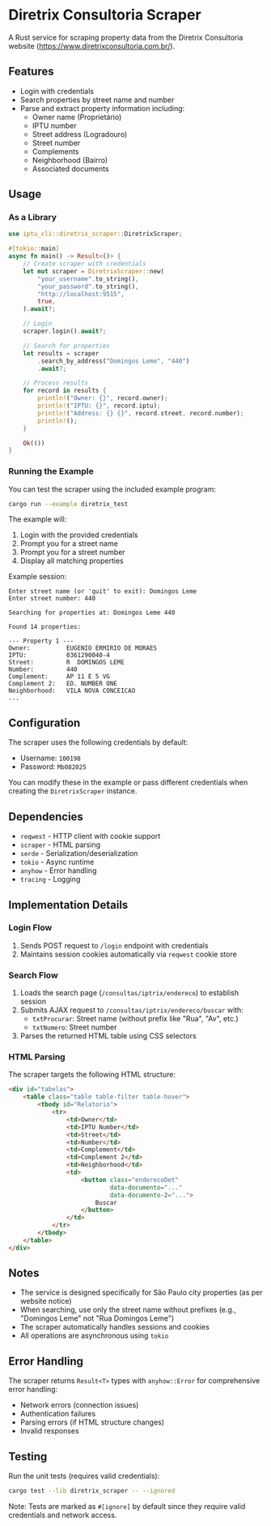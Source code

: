 # Diretrix Consultoria Scraper

A Rust service for scraping property data from the Diretrix Consultoria website (https://www.diretrixconsultoria.com.br/).

## Features

- Login with credentials
- Search properties by street name and number
- Parse and extract property information including:
  - Owner name (Proprietário)
  - IPTU number
  - Street address (Logradouro)
  - Street number
  - Complements
  - Neighborhood (Bairro)
  - Associated documents

## Usage

### As a Library

```rust
use iptu_cli::diretrix_scraper::DiretrixScraper;

#[tokio::main]
async fn main() -> Result<()> {
    // Create scraper with credentials
    let mut scraper = DiretrixScraper::new(
        "your_username".to_string(),
        "your_password".to_string(),
        "http://localhost:9515",
        true,
    ).await?;

    // Login
    scraper.login().await?;

    // Search for properties
    let results = scraper
        .search_by_address("Domingos Leme", "440")
        .await?;

    // Process results
    for record in results {
        println!("Owner: {}", record.owner);
        println!("IPTU: {}", record.iptu);
        println!("Address: {} {}", record.street, record.number);
        println!();
    }

    Ok(())
}
```

### Running the Example

You can test the scraper using the included example program:

```bash
cargo run --example diretrix_test
```

The example will:
1. Login with the provided credentials
2. Prompt you for a street name
3. Prompt you for a street number
4. Display all matching properties

Example session:
```
Enter street name (or 'quit' to exit): Domingos Leme
Enter street number: 440

Searching for properties at: Domingos Leme 440

Found 14 properties:

--- Property 1 ---
Owner:          EUGENIO ERMIRIO DE MORAES
IPTU:           0361290040-4
Street:         R  DOMINGOS LEME
Number:         440
Complement:     AP 11 E 5 VG
Complement 2:   ED. NUMBER ONE
Neighborhood:   VILA NOVA CONCEICAO
...
```

## Configuration

The scraper uses the following credentials by default:
- Username: `100198`
- Password: `Mb082025`

You can modify these in the example or pass different credentials when creating the `DiretrixScraper` instance.

## Dependencies

- `reqwest` - HTTP client with cookie support
- `scraper` - HTML parsing
- `serde` - Serialization/deserialization
- `tokio` - Async runtime
- `anyhow` - Error handling
- `tracing` - Logging

## Implementation Details

### Login Flow

1. Sends POST request to `/login` endpoint with credentials
2. Maintains session cookies automatically via `reqwest` cookie store

### Search Flow

1. Loads the search page (`/consultas/iptrix/endereco`) to establish session
2. Submits AJAX request to `/consultas/iptrix/endereco/buscar` with:
   - `txtProcurar`: Street name (without prefix like "Rua", "Av", etc.)
   - `txtNumero`: Street number
3. Parses the returned HTML table using CSS selectors

### HTML Parsing

The scraper targets the following HTML structure:

```html
<div id="tabelas">
    <table class="table table-filter table-hover">
        <tbody id="Relatorio">
            <tr>
                <td>Owner</td>
                <td>IPTU Number</td>
                <td>Street</td>
                <td>Number</td>
                <td>Complement</td>
                <td>Complement 2</td>
                <td>Neighborhood</td>
                <td>
                    <button class="enderecoDet"
                            data-documento="..."
                            data-documento-2="...">
                        Buscar
                    </button>
                </td>
            </tr>
        </tbody>
    </table>
</div>
```

## Notes

- The service is designed specifically for São Paulo city properties (as per website notice)
- When searching, use only the street name without prefixes (e.g., "Domingos Leme" not "Rua Domingos Leme")
- The scraper automatically handles sessions and cookies
- All operations are asynchronous using `tokio`

## Error Handling

The scraper returns `Result<T>` types with `anyhow::Error` for comprehensive error handling:

- Network errors (connection issues)
- Authentication failures
- Parsing errors (if HTML structure changes)
- Invalid responses

## Testing

Run the unit tests (requires valid credentials):

```bash
cargo test --lib diretrix_scraper -- --ignored
```

Note: Tests are marked as `#[ignore]` by default since they require valid credentials and network access.
